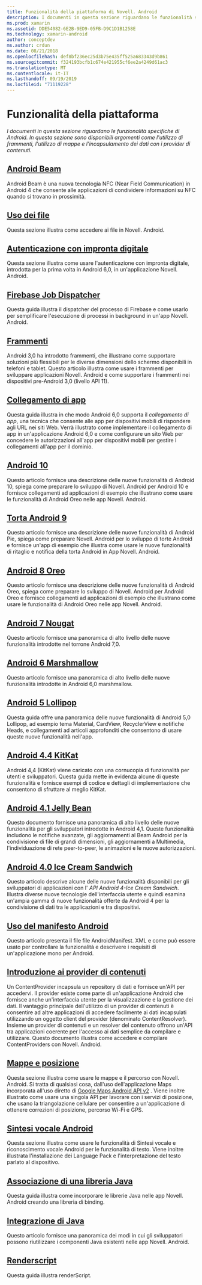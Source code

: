 ```yaml
---
title: Funzionalità della piattaforma di Novell. Android
description: I documenti in questa sezione riguardano le funzionalità specifiche di Android. In questa sezione sono disponibili argomenti come l'utilizzo di frammenti, l'utilizzo di mappe e l'incapsulamento dei dati con i provider di contenuti.
ms.prod: xamarin
ms.assetid: DDE54082-6E2B-9ED9-05FB-D9C1D1B1258E
ms.technology: xamarin-android
author: conceptdev
ms.author: crdun
ms.date: 08/21/2018
ms.openlocfilehash: def8bf236ec25d3b75e435ff525a683343d9b861
ms.sourcegitcommit: f324193bcfb1c674e421955cf6ee2a4249d61ac3
ms.translationtype: MT
ms.contentlocale: it-IT
ms.lasthandoff: 09/19/2019
ms.locfileid: "71119228"
---
```

# <a name="platform-features"></a>Funzionalità della piattaforma

_I documenti in questa sezione riguardano le funzionalità specifiche di Android. In questa sezione sono disponibili argomenti come l'utilizzo di frammenti, l'utilizzo di mappe e l'incapsulamento dei dati con i provider di contenuti._

## <a name="android-beamandroidplatformandroid-beammd"></a>[Android Beam](~/android/platform/android-beam.md)

Android Beam è una nuova tecnologia NFC (Near Field Communication) in Android 4 che consente alle applicazioni di condividere informazioni su NFC quando si trovano in prossimità.

## <a name="working-with-filesandroidplatformfilesindexmd"></a>[Uso dei file](~/android/platform/files/index.md)

Questa sezione illustra come accedere ai file in Novell. Android.

## <a name="fingerprint-authenticationandroidplatformfingerprint-authenticationindexmd"></a>[Autenticazione con impronta digitale](~/android/platform/fingerprint-authentication/index.md)

Questa sezione illustra come usare l'autenticazione con impronta digitale, introdotta per la prima volta in Android 6,0, in un'applicazione Novell. Android.

## <a name="firebase-job-dispatcherandroidplatformfirebase-job-dispatchermd"></a>[Firebase Job Dispatcher](~/android/platform/firebase-job-dispatcher.md)

Questa guida illustra il dispatcher del processo di Firebase e come usarlo per semplificare l'esecuzione di processi in background in un'app Novell. Android.

## <a name="fragmentsandroidplatformfragmentsindexmd"></a>[Frammenti](~/android/platform/fragments/index.md)

Android 3,0 ha introdotto frammenti, che illustrano come supportare soluzioni più flessibili per le diverse dimensioni dello schermo disponibili in telefoni e tablet. Questo articolo illustra come usare i frammenti per sviluppare applicazioni Novell. Android e come supportare i frammenti nei dispositivi pre-Android 3,0 (livello API 11).

## <a name="app-linkingandroidplatformapp-linkingmd"></a>[Collegamento di app](~/android/platform/app-linking.md)

Questa guida illustra in che modo Android 6,0 supporta il _collegamento di app_, una tecnica che consente alle app per dispositivi mobili di rispondere agli URL nei siti Web. Verrà illustrato come implementare il collegamento di app in un'applicazione Android 6,0 e come configurare un sito Web per concedere le autorizzazioni all'app per dispositivi mobili per gestire i collegamenti all'app per il dominio.

## <a name="android-10androidplatformandroid-10md"></a>[Android 10](~/android/platform/android-10.md)

Questo articolo fornisce una descrizione delle nuove funzionalità di Android 10, spiega come preparare lo sviluppo di Novell. Android per Android 10 e fornisce collegamenti ad applicazioni di esempio che illustrano come usare le funzionalità di Android Oreo nelle app Novell. Android.

## <a name="android-9-pieandroidplatformpiemd"></a>[Torta Android 9](~/android/platform/pie.md)

Questo articolo fornisce una descrizione delle nuove funzionalità di Android Pie, spiega come preparare Novell. Android per lo sviluppo di torte Android e fornisce un'app di esempio che illustra come usare le nuove funzionalità di ritaglio e notifica della torta Android in App Novell. Android.

## <a name="android-8-oreoandroidplatformoreomd"></a>[Android 8 Oreo](~/android/platform/oreo.md)

Questo articolo fornisce una descrizione delle nuove funzionalità di Android Oreo, spiega come preparare lo sviluppo di Novell. Android per Android Oreo e fornisce collegamenti ad applicazioni di esempio che illustrano come usare le funzionalità di Android Oreo nelle app Novell. Android.

## <a name="android-7-nougatandroidplatformnougatmd"></a>[Android 7 Nougat](~/android/platform/nougat.md)

Questo articolo fornisce una panoramica di alto livello delle nuove funzionalità introdotte nel torrone Android 7,0.

## <a name="android-6-marshmallowandroidplatformmarshmallowmd"></a>[Android 6 Marshmallow](~/android/platform/marshmallow.md)

Questo articolo fornisce una panoramica di alto livello delle nuove funzionalità introdotte in Android 6,0 marshmallow.

## <a name="android-5-lollipopandroidplatformlollipopmd"></a>[Android 5 Lollipop](~/android/platform/lollipop.md)

Questa guida offre una panoramica delle nuove funzionalità di Android 5,0 Lollipop, ad esempio tema Material, CardView, RecyclerView e notifiche Heads, e collegamenti ad articoli approfonditi che consentono di usare queste nuove funzionalità nell'app.

## <a name="android-44-kitkatandroidplatformkitkatmd"></a>[Android 4.4 KitKat](~/android/platform/kitkat.md)

Android 4,4 (KitKat) viene caricato con una cornucopia di funzionalità per utenti e sviluppatori. Questa guida mette in evidenza alcune di queste funzionalità e fornisce esempi di codice e dettagli di implementazione che consentono di sfruttare al meglio KitKat.

## <a name="android-41-jelly-beanandroidplatformjelly-beanmd"></a>[Android 4.1 Jelly Bean](~/android/platform/jelly-bean.md)

Questo documento fornisce una panoramica di alto livello delle nuove funzionalità per gli sviluppatori introdotte in Android 4,1. Queste funzionalità includono le notifiche avanzate, gli aggiornamenti al Beam Android per la condivisione di file di grandi dimensioni, gli aggiornamenti a Multimedia, l'individuazione di rete peer-to-peer, le animazioni e le nuove autorizzazioni.

## <a name="android-40-ice-cream-sandwichandroidplatformice-cream-sandwichmd"></a>[Android 4.0 Ice Cream Sandwich](~/android/platform/ice-cream-sandwich.md)

Questo articolo descrive alcune delle nuove funzionalità disponibili per gli sviluppatori di applicazioni con l' *API Android 4-Ice Cream Sandwich*.
Illustra diverse nuove tecnologie dell'interfaccia utente e quindi esamina un'ampia gamma di nuove funzionalità offerte da Android 4 per la condivisione di dati tra le applicazioni e tra dispositivi.

## <a name="working-with-the-android-manifestandroid-manifestmd"></a>[Uso del manifesto Android](android-manifest.md)

Questo articolo presenta il file file AndroidManifest. XML e come può essere usato per controllare la funzionalità e descrivere i requisiti di un'applicazione mono per Android.

## <a name="introduction-to-content-providersandroidplatformcontent-providersindexmd"></a>[Introduzione ai provider di contenuti](~/android/platform/content-providers/index.md)

Un ContentProvider incapsula un repository di dati e fornisce un'API per accedervi. Il provider esiste come parte di un'applicazione Android che fornisce anche un'interfaccia utente per la visualizzazione e la gestione dei dati. Il vantaggio principale dell'utilizzo di un provider di contenuti è consentire ad altre applicazioni di accedere facilmente ai dati incapsulati utilizzando un oggetto client del provider (denominato ContentResolver). Insieme un provider di contenuti e un resolver del contenuto offrono un'API tra applicazioni coerente per l'accesso ai dati semplice da compilare e utilizzare. Questo documento illustra come accedere e compilare ContentProviders con Novell. Android.

## <a name="maps-and-locationandroidplatformmaps-and-locationindexmd"></a>[Mappe e posizione](~/android/platform/maps-and-location/index.md)

Questa sezione illustra come usare le mappe e il percorso con Novell. Android. Si tratta di qualsiasi cosa, dall'uso dell'applicazione Maps incorporata all'uso diretto di [Google Maps Android API v2](https://developers.google.com/maps/documentation/android/) . Viene inoltre illustrato come usare una singola API per lavorare con i servizi di posizione, che usano la triangolazione cellulare per consentire a un'applicazione di ottenere correzioni di posizione, percorso Wi-Fi e GPS.

## <a name="android-speechandroidplatformspeechmd"></a>[Sintesi vocale Android](~/android/platform/speech.md)

Questa sezione illustra come usare le funzionalità di Sintesi vocale e riconoscimento vocale Android per le funzionalità di testo. Viene inoltre illustrata l'installazione dei Language Pack e l'interpretazione del testo parlato al dispositivo.

## <a name="binding-a-java-librarybinding-java-libraryindexmd"></a>[Associazione di una libreria Java](binding-java-library/index.md)

Questa guida illustra come incorporare le librerie Java nelle app Novell. Android creando una libreria di binding.

## <a name="java-integrationjava-integrationindexmd"></a>[Integrazione di Java](java-integration/index.md)

Questo articolo fornisce una panoramica dei modi in cui gli sviluppatori possono riutilizzare i componenti Java esistenti nelle app Novell. Android.

## <a name="renderscriptrenderscriptmd"></a>[Renderscript](renderscript.md)

Questa guida illustra renderScript.
